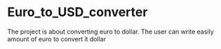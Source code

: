 # Euro_to_USD_converter
The project is about converting euro to dollar.   The user  can write easily  amount of euro to convert it dollar
